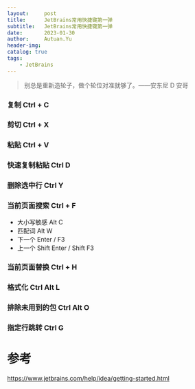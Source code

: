 ```yaml
---
layout:     post
title:      JetBrains常用快捷键第一弹
subtitle:   JetBrains常用快捷键第一弹
date:       2023-01-30
author:     Autuan.Yu
header-img: 
catalog: true
tags:
    - JetBrains
---
```


> 别总是重新造轮子，做个轮位对准就够了。——安东尼 D 安哥


### 复制  Ctrl + C

### 剪切 Ctrl + X

### 粘贴 Ctrl + V

### 快速复制粘贴 Ctrl D

### 删除选中行 Ctrl Y

### 当前页面搜索  Ctrl + F
* 大小写敏感 Alt C
* 匹配词 Alt W
* 下一个 Enter / F3
* 上一个 Shift Enter / Shift F3

### 当前页面替换 Ctrl + H

### 格式化 Ctrl Alt L

### 排除未用到的包  Ctrl  Alt O

### 指定行跳转 Ctrl G


# 参考
https://www.jetbrains.com/help/idea/getting-started.html
